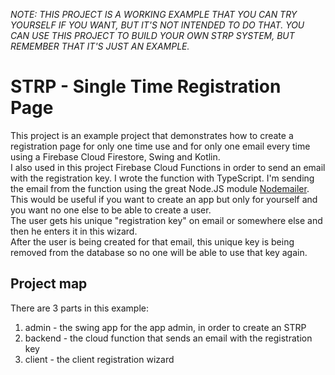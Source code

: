 *NOTE: THIS PROJECT IS A WORKING EXAMPLE THAT YOU CAN TRY YOURSELF IF YOU WANT, BUT IT'S NOT INTENDED TO DO THAT. YOU CAN USE THIS PROJECT TO BUILD YOUR OWN STRP SYSTEM, BUT REMEMBER THAT IT'S JUST AN EXAMPLE.*
# STRP - Single Time Registration Page

This project is an example project that demonstrates how to create a registration page for only one time use and for only one email every time using a Firebase Cloud Firestore, Swing and Kotlin. <br/>
I also used in this project Firebase Cloud Functions in order to send an email with the registration key. I wrote the function with TypeScript. I'm sending the email from the function using the great Node.JS module [Nodemailer](https://github.com/nodemailer/nodemailer).<br/>
This would be useful if you want to create an app but only for yourself and you want no one else to be able to create a user. <br/>
The user gets his unique "registration key" on email or somewhere else and then he enters it in this wizard. <br/>
After the user is being created for that email, this unique key is being removed from the database so no one will be able to use that key again.

## Project map
There are 3 parts in this example:
1) admin - the swing app for the app admin, in order to create an STRP
2) backend - the cloud function that sends an email with the registration key
3) client - the client registration wizard
